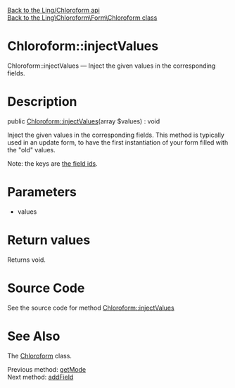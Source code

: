 [Back to the Ling/Chloroform api](https://github.com/lingtalfi/Chloroform/blob/master/doc/api/Ling/Chloroform.md)<br>
[Back to the Ling\Chloroform\Form\Chloroform class](https://github.com/lingtalfi/Chloroform/blob/master/doc/api/Ling/Chloroform/Form/Chloroform.md)


Chloroform::injectValues
================



Chloroform::injectValues — Inject the given values in the corresponding fields.




Description
================


public [Chloroform::injectValues](https://github.com/lingtalfi/Chloroform/blob/master/doc/api/Ling/Chloroform/Form/Chloroform/injectValues.md)(array $values) : void




Inject the given values in the corresponding fields.
This method is typically used in an update form, to have the first instantiation of your form filled
with the "old" values.

Note: the keys are [the field ids](https://github.com/lingtalfi/Chloroform/blob/master/doc/pages/chloroform-discussion.md#the-field-id).




Parameters
================


- values

    


Return values
================

Returns void.








Source Code
===========
See the source code for method [Chloroform::injectValues](https://github.com/lingtalfi/Chloroform/blob/master/Form/Chloroform.php#L324-L333)


See Also
================

The [Chloroform](https://github.com/lingtalfi/Chloroform/blob/master/doc/api/Ling/Chloroform/Form/Chloroform.md) class.

Previous method: [getMode](https://github.com/lingtalfi/Chloroform/blob/master/doc/api/Ling/Chloroform/Form/Chloroform/getMode.md)<br>Next method: [addField](https://github.com/lingtalfi/Chloroform/blob/master/doc/api/Ling/Chloroform/Form/Chloroform/addField.md)<br>

